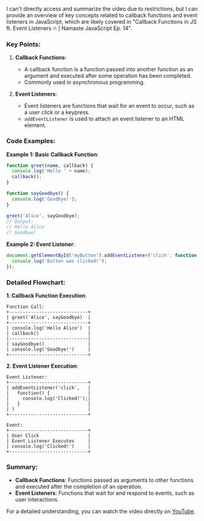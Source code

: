 I can't directly access and summarize the video due to restrictions, but I can provide an overview of key concepts related to callback functions and event listeners in JavaScript, which are likely covered in "Callback Functions in JS ft. Event Listeners 🔥 | Namaste JavaScript Ep. 14".

### Key Points:

1. **Callback Functions**:
   - A callback function is a function passed into another function as an argument and executed after some operation has been completed.
   - Commonly used in asynchronous programming.

2. **Event Listeners**:
   - Event listeners are functions that wait for an event to occur, such as a user click or a keypress.
   - `addEventListener` is used to attach an event listener to an HTML element.

### Code Examples:

**Example 1: Basic Callback Function**:
```javascript
function greet(name, callback) {
  console.log('Hello ' + name);
  callback();
}

function sayGoodbye() {
  console.log('Goodbye!');
}

greet('Alice', sayGoodbye);
// Output:
// Hello Alice
// Goodbye!
```

**Example 2: Event Listener**:
```javascript
document.getElementById('myButton').addEventListener('click', function() {
  console.log('Button was clicked!');
});
```

### Detailed Flowchart:

**1. Callback Function Execution**:

```plaintext
Function Call:
+-----------------------------+
| greet('Alice', sayGoodbye)  |
+-----------------------------+
| console.log('Hello Alice')  |
| callback()                  |
|-----------------------------|
| sayGoodbye()                |
| console.log('Goodbye!')     |
+-----------------------------+
```

**2. Event Listener Execution**:

```plaintext
Event Listener:
+-----------------------------+
| addEventListener('click',   |
|   function() {              |
|     console.log('Clicked!');|
|   }                         |
| )                           |
+-----------------------------+

Event:
+-----------------------------+
| User Click                  |
| Event Listener Executes     |
| console.log('Clicked!')     |
+-----------------------------+
```

### Summary:

- **Callback Functions**: Functions passed as arguments to other functions and executed after the completion of an operation.
- **Event Listeners**: Functions that wait for and respond to events, such as user interactions.

For a detailed understanding, you can watch the video directly on [YouTube](https://www.youtube.com/watch?v=btj35dh3_U8&list=PLlasXeu85E9cQ32gLCvAvr9vNaUccPVNP&index=17).